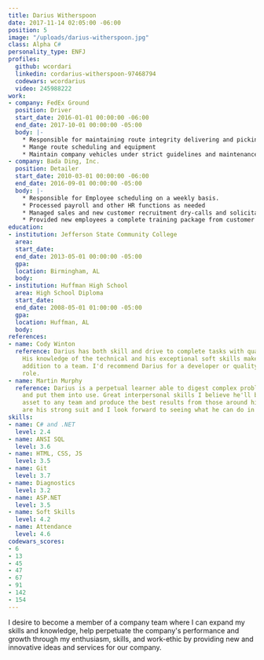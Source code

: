 ```yaml
---
title: Darius Witherspoon
date: 2017-11-14 02:05:00 -06:00
position: 5
image: "/uploads/darius-witherspoon.jpg"
class: Alpha C#
personality_type: ENFJ
profiles:
  github: wcordari
  linkedin: cordarius-witherspoon-97468794
  codewars: wcordarius
  video: 245988222
work:
- company: FedEx Ground
  position: Driver
  start_date: 2016-01-01 00:00:00 -06:00
  end_date: 2017-10-01 00:00:00 -05:00
  body: |-
    * Responsible for maintaining route integrity delivering and picking up at various customers in a timely and strictly scheduled manner in order to support the logistical and operational needs of each customer
    * Mange route scheduling and equipment
    * Maintain company vehicles under strict guidelines and maintenance schedules
- company: Bada Ding, Inc.
  position: Detailer
  start_date: 2010-03-01 00:00:00 -06:00
  end_date: 2016-09-01 00:00:00 -05:00
  body: |-
    * Responsible for Employee scheduling on a weekly basis.
    * Processed payroll and other HR functions as needed
    * Managed sales and new customer recruitment dry-calls and solicitation
    * Provided new employees a complete training package from customer standards to basic detailing and customer service skills.
education:
- institution: Jefferson State Community College
  area: 
  start_date: 
  end_date: 2013-05-01 00:00:00 -05:00
  gpa: 
  location: Birmingham, AL
  body: 
- institution: Huffman High School
  area: High School Diploma
  start_date: 
  end_date: 2008-05-01 01:00:00 -05:00
  gpa: 
  location: Huffman, AL
  body: 
references:
- name: Cody Winton
  reference: Darius has both skill and drive to complete tasks with quality and accuracy.
    His knowledge of the technical and his exceptional soft skills make him a great
    addition to a team. I'd recommend Darius for a developer or quality assurance
    role.
- name: Martin Murphy
  reference: Darius is a perpetual learner able to digest complex problems quickly
    and put them into use. Great interpersonal skills I believe he'll be a valuable
    asset to any team and produce the best results from those around him. Diagnostics
    are his strong suit and I look forward to seeing what he can do in the wild.
skills:
- name: C# and .NET
  level: 2.4
- name: ANSI SQL
  level: 3.6
- name: HTML, CSS, JS
  level: 3.5
- name: Git
  level: 3.7
- name: Diagnostics
  level: 3.2
- name: ASP.NET
  level: 3.5
- name: Soft Skills
  level: 4.2
- name: Attendance
  level: 4.6
codewars_scores:
- 6
- 13
- 45
- 47
- 67
- 91
- 142
- 154
---
```


I desire to become a member of a company team where I can expand my skills and knowledge, help perpetuate the company's performance and growth through my enthusiasm, skills, and work-ethic by providing new and innovative ideas and services for our company.